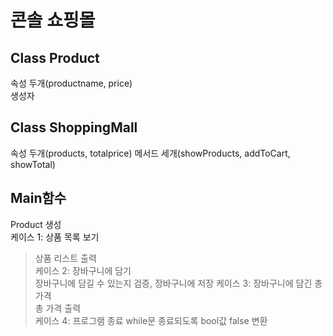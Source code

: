 콘솔 쇼핑몰
===============
Class Product
--------------
속성 두개(productname, price)    
생성자        
     
Class ShoppingMall
-----------
속성 두개(products, totalprice)
메서드 세개(showProducts, addToCart, showTotal)

Main함수
------------
Product 생성        
케이스 1: 상품 목록 보기     
>상품 리스트 출력   
케이스 2: 장바구니에 담기   
>장바구니에 담길 수 있는지 검증, 장바구니에 저장
케이스 3: 장바구니에 담긴 총 가격    
>총 가격 출력   
케이스 4: 프로그램 종료
>while문 종료되도록 bool값 false 변환